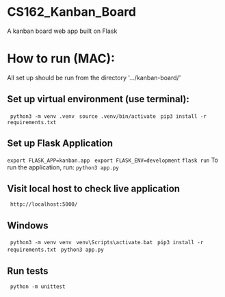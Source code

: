 # CS162_Kanban_Board
A kanban board web app built on Flask

# How to run (MAC):
All set up should be run from the directory '.../kanban-board/'

## Set up virtual environment (use terminal):
` python3 -m venv .venv` 
` source .venv/bin/activate` 
` pip3 install -r requirements.txt` 


## Set up Flask Application
`export FLASK_APP=kanban.app`
` export FLASK_ENV=development`
`flask run`
To run the application, run:
`python3 app.py`

## Visit local host to check live application
` http://localhost:5000/` 

## Windows
` python3 -m venv venv` 
` venv\Scripts\activate.bat` 
` pip3 install -r requirements.txt` 
` python3 app.py` 

## Run tests
` python -m unittest` 

